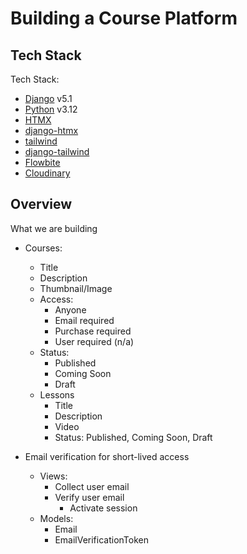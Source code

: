# Building a Course Platform


## Tech Stack

Tech Stack:

- [Django](https://djangoproject.com) v5.1
- [Python](https://python.org) v3.12 
- [HTMX](https://htmx.org)
- [django-htmx](https://github.com/adamchainz/django-htmx)
- [tailwind](https://tailwindcss.com)
- [django-tailwind](https://django-tailwind.readthedocs.io/en/latest/installation.html)
- [Flowbite](https://flowbite.com)
- [Cloudinary](https://cld.media/cfe)

## Overview
What we are building

- Courses:
	- Title
	- Description
	- Thumbnail/Image
	- Access:
		- Anyone
		- Email required
        - Purchase required
		- User required (n/a)
	- Status: 
		- Published
		- Coming Soon
		- Draft
	- Lessons
		- Title
		- Description
		- Video
		- Status: Published, Coming Soon, Draft


- Email verification for short-lived access
	- Views:
		- Collect user email
		- Verify user email
			- Activate session
	- Models:
		- Email
		- EmailVerificationToken
